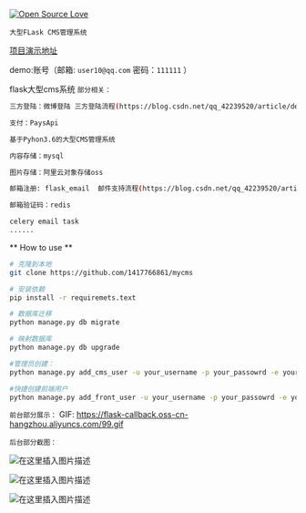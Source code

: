 
[![Open Source Love](https://badges.frapsoft.com/os/v2/open-source.png?v=103)](http://www.donghao.club/)


`大型FLask CMS管理系统`

[项目演示地址](http://www.donghao.club/ "点击进入")

demo:账号（邮箱:  `user10@qq.com`   密码：`111111`   ）

flask大型cms系统
`部分相关：`
```bash
三方登陆：微博登陆 三方登陆流程(https://blog.csdn.net/qq_42239520/article/details/85851232)

支付：PaysApi

基于Pyhon3.6的大型CMS管理系统

内容存储：mysql

图片存储：阿里云对象存储oss

邮箱注册: flask_email  邮件支持流程(https://blog.csdn.net/qq_42239520/article/details/80368733)

邮箱验证码：redis

celery email task
...... 

```


** How to use **
```bash
# 克隆到本地
git clone https://github.com/1417766861/mycms

# 安装依赖
pip install -r requiremets.text

# 数据库迁移
python manage.py db migrate

# 映射数据库
python manage.py db upgrade

#管理员创建：
python manage.py add_cms_user -u your_username -p your_passowrd -e your_email

#快捷创建前端用户
python manage.py add_front_user -u your_username -p your_passowrd -e your_email

```

`前台部分展示：`
GIF: https://flask-callback.oss-cn-hangzhou.aliyuncs.com/99.gif

`后台部分截图：`

![在这里插入图片描述](https://img-blog.csdnimg.cn/2019030121564570.png?x-oss-process=image/watermark,type_ZmFuZ3poZW5naGVpdGk,shadow_10,text_aHR0cHM6Ly9ibG9nLmNzZG4ubmV0L3FxXzQyMjM5NTIw,size_16,color_FFFFFF,t_70)

![在这里插入图片描述](https://img-blog.csdnimg.cn/20190301215701465.png?x-oss-process=image/watermark,type_ZmFuZ3poZW5naGVpdGk,shadow_10,text_aHR0cHM6Ly9ibG9nLmNzZG4ubmV0L3FxXzQyMjM5NTIw,size_16,color_FFFFFF,t_70)

![在这里插入图片描述](https://img-blog.csdnimg.cn/20190301215731214.png?x-oss-process=image/watermark,type_ZmFuZ3poZW5naGVpdGk,shadow_10,text_aHR0cHM6Ly9ibG9nLmNzZG4ubmV0L3FxXzQyMjM5NTIw,size_16,color_FFFFFF,t_70)
